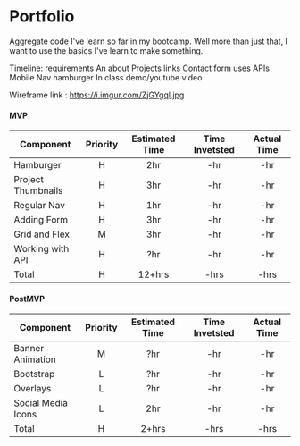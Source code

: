 # Portfolio
Aggregate code I've learn so far in my bootcamp. Well more than just that, I want to use the basics I've learn to make something.

Timeline: requirements
    An about
    Projects links
    Contact form
    uses APIs
    Mobile Nav hamburger
    In class demo/youtube video

Wireframe link : https://i.imgur.com/ZjGYgql.jpg

#### MVP
| Component | Priority | Estimated Time | Time Invetsted | Actual Time |
| --- | :---: |  :---: | :---: | :---: |
| Hamburger | H | 2hr | -hr | -hr|
| Project Thumbnails | H | 3hr | -hr | -hr|
| Regular Nav | H | 1hr | -hr | -hr|
| Adding Form | H | 3hr| -hr | -hr |
| Grid and Flex| M | 3hr | -hr | -hr|
| Working with API | H | ?hr| -hr | -hr |
| Total | H | 12+hrs| -hrs | -hrs |

#### PostMVP
| Component | Priority | Estimated Time | Time Invetsted | Actual Time |
| --- | :---: |  :---: | :---: | :---: |
| Banner Animation | M | ?hr | -hr | -hr|
| Bootstrap | L | ?hr | -hr | -hr|
| Overlays | L | ?hr | -hr | -hr|
| Social Media Icons | L | 2hr | -hr | -hr|
| Total | H | 2+hrs| -hrs | -hrs |

